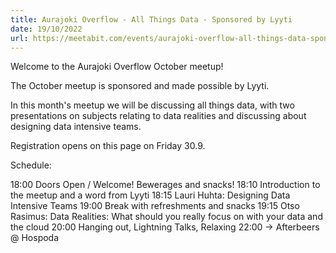 ```yaml
---
title: Aurajoki Overflow - All Things Data - Sponsored by Lyyti
date: 19/10/2022
url: https://meetabit.com/events/aurajoki-overflow-all-things-data-sponsored-by-lyyti
---
```


Welcome to the Aurajoki Overflow October meetup!

The October meetup is sponsored and made possible by Lyyti.

In this month's meetup we will be discussing all things data, with two presentations on subjects relating to data realities and discussing about designing data intensive teams.

Registration opens on this page on Friday 30.9.

Schedule:

18:00 Doors Open / Welcome! Bewerages and snacks!
18:10 Introduction to the meetup and a word from Lyyti
18:15 Lauri Huhta: Designing Data Intensive Teams
19:00 Break with refreshments and snacks
19:15 Otso Rasimus: Data Realities: What should you really focus on with your data and the cloud
20:00 Hanging out, Lightning Talks, Relaxing
22:00 -> Afterbeers @ Hospoda
